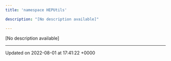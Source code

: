 ```yaml
---
title: 'namespace HEPUtils'

description: "[No description available]"

---
```







[No description available]






-------------------------------

Updated on 2022-08-01 at 17:41:22 +0000